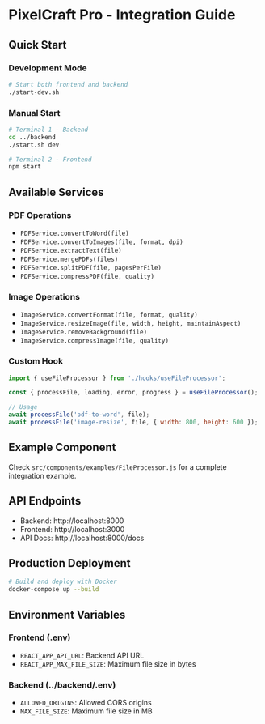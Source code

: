 # PixelCraft Pro - Integration Guide

## Quick Start

### Development Mode
```bash
# Start both frontend and backend
./start-dev.sh
```

### Manual Start
```bash
# Terminal 1 - Backend
cd ../backend
./start.sh dev

# Terminal 2 - Frontend  
npm start
```

## Available Services

### PDF Operations
- `PDFService.convertToWord(file)`
- `PDFService.convertToImages(file, format, dpi)`
- `PDFService.extractText(file)`
- `PDFService.mergePDFs(files)`
- `PDFService.splitPDF(file, pagesPerFile)`
- `PDFService.compressPDF(file, quality)`

### Image Operations
- `ImageService.convertFormat(file, format, quality)`
- `ImageService.resizeImage(file, width, height, maintainAspect)`
- `ImageService.removeBackground(file)`
- `ImageService.compressImage(file, quality)`

### Custom Hook
```javascript
import { useFileProcessor } from './hooks/useFileProcessor';

const { processFile, loading, error, progress } = useFileProcessor();

// Usage
await processFile('pdf-to-word', file);
await processFile('image-resize', file, { width: 800, height: 600 });
```

## Example Component

Check `src/components/examples/FileProcessor.js` for a complete integration example.

## API Endpoints

- Backend: http://localhost:8000
- Frontend: http://localhost:3000
- API Docs: http://localhost:8000/docs

## Production Deployment

```bash
# Build and deploy with Docker
docker-compose up --build
```

## Environment Variables

### Frontend (.env)
- `REACT_APP_API_URL`: Backend API URL
- `REACT_APP_MAX_FILE_SIZE`: Maximum file size in bytes

### Backend (../backend/.env)
- `ALLOWED_ORIGINS`: Allowed CORS origins
- `MAX_FILE_SIZE`: Maximum file size in MB
